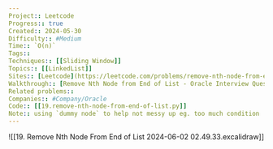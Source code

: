 ```yaml
---
Project:: Leetcode
Progress:: true
Created:: 2024-05-30
Difficulty:: #Medium 
Time:: `O(n)`
Tags:: 
Techniques:: [[Sliding Window]]
Topics:: [[LinkedList]]
Sites:: [Leetcode](https://leetcode.com/problems/remove-nth-node-from-end-of-list/description/)
Walkthrough:: [Remove Nth Node from End of List - Oracle Interview Question - Leetcode 19 - YouTube](https://www.youtube.com/watch?v=XVuQxVej6y8)
Related problems:: 
Companies:: #Company/Oracle
Code:: [[19.remove-nth-node-from-end-of-list.py]]
Note:: using `dummy node` to help not messy up eg. too much condition
---
```

![[19. Remove Nth Node From End of List 2024-06-02 02.49.33.excalidraw]]